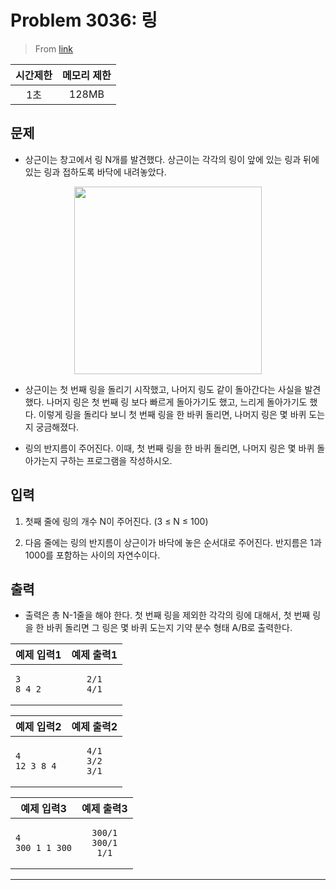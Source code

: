 # Problem 3036: 링

> From [link](https://www.acmicpc.net/problem/3036)

| 시간제한 | 메모리 제한 | 
|:---:|:---:|
| 1초 | 128MB |

## 문제
* 상근이는 창고에서 링 N개를 발견했다. 상근이는 각각의 링이 앞에 있는 링과 뒤에 있는 링과 접하도록 바닥에 내려놓았다.

<p align="center"><img src="https://upload.acmicpc.net/44a0e81a-3870-4e94-8db0-73543fca3aa6/-/preview/" width="300"></p>

* 상근이는 첫 번째 링을 돌리기 시작했고, 나머지 링도 같이 돌아간다는 사실을 발견했다. 나머지 링은 첫 번째 링 보다 빠르게 돌아가기도 했고, 느리게 돌아가기도 했다. 이렇게 링을 돌리다 보니 첫 번째 링을 한 바퀴 돌리면, 나머지 링은 몇 바퀴 도는지 궁금해졌다.

* 링의 반지름이 주어진다. 이때, 첫 번째 링을 한 바퀴 돌리면, 나머지 링은 몇 바퀴 돌아가는지 구하는 프로그램을 작성하시오.

## 입력
1. 첫째 줄에 링의 개수 N이 주어진다. (3 ≤ N ≤ 100)

2. 다음 줄에는 링의 반지름이 상근이가 바닥에 놓은 순서대로 주어진다. 반지름은 1과 1000를 포함하는 사이의 자연수이다.

## 출력
 * 출력은 총 N-1줄을 해야 한다. 첫 번째 링을 제외한 각각의 링에 대해서, 첫 번째 링을 한 바퀴 돌리면 그 링은 몇 바퀴 도는지 기약 분수 형태 A/B로 출력한다.

| 예제 입력1 | 예제 출력1 | 
|---|:---:|
| <pre><code>3<br>8 4 2</code></pre> | <pre><code>2/1<br>4/1</code></pre> |


| 예제 입력2 | 예제 출력2 | 
|---|:---:|
| <pre><code>4<br>12 3 8 4</code></pre> | <pre><code>4/1<br>3/2<br>3/1</code></pre> |

| 예제 입력3 | 예제 출력3 | 
|---|:---:|
| <pre><code>4<br>300 1 1 300</code></pre> | <pre><code>300/1<br>300/1<br>1/1</code></pre> |

--- 
